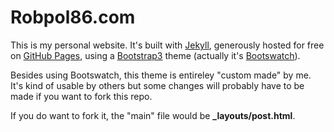 # Robpol86.com

This is my personal website. It's built with [Jekyll](http://jekyllrb.com/), generously hosted for free on
[GitHub Pages](https://pages.github.com/), using a [Bootstrap3](http://getbootstrap.com/) theme (actually it's
[Bootswatch](http://bootswatch.com/)).

Besides using Bootswatch, this theme is entireley "custom made" by me. It's kind of usable by others but some changes
will probably have to be made if you want to fork this repo.

If you do want to fork it, the "main" file would be **_layouts/post.html**.
